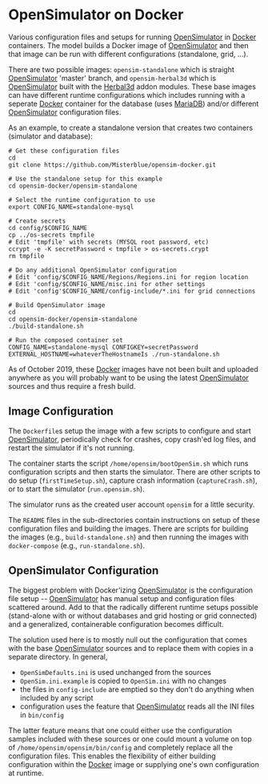 # OpenSimulator on Docker

Various configuration files and setups for running [OpenSimulator] in
[Docker] containers. The model builds a Docker image of [OpenSimulator]
and then that image can be run with different configurations (standalone,
grid, ...).

There are two possible images: `opensim-standalone` which is straight [OpenSimulator]
'master' branch, and `opensim-herbal3d` which is [OpenSimulator] built with
the [Herbal3d] addon modules. These base images can have different runtime
configurations which includes running with a seperate [Docker] container for
the database (uses [MariaDB]) and/or different [OpenSimulator] configuration
files.

As an example, to create a standalone version that creates two containers
(simulator and database):

```
# Get these configuration files
cd
git clone https://github.com/Misterblue/opensim-docker.git

# Use the standalone setup for this example
cd opensim-docker/opensim-standalone

# Select the runtime configuration to use
export CONFIG_NAME=standalone-mysql

# Create secrets
cd config/$CONFIG_NAME
cp ../os-secrets tmpfile
# Edit 'tmpfile' with secrets (MYSQL root password, etc)
ccrypt -e -K secretPassword < tmpfile > os-secrets.crypt
rm tmpfile

# Do any additional OpenSimulator configuration
# Edit 'config/$CONFIG_NAME/Regions/Regions.ini for region location
# Edit 'config/$CONFIG_NAME/misc.ini for other settings
# Edit 'config'$CONFIG_NAME/config-include/*.ini for grid connections

# Build OpenSimulator image
cd
cd opensim-docker/opensim-standalone
./build-standalone.sh

# Run the composed container set
CONFIG_NAME=standalone-mysql CONFIGKEY=secretPassword EXTERNAL_HOSTNAME=whateverTheHostnameIs ./run-standalone.sh
```

As of October 2019, these [Docker] images have not been built and uploaded
anywhere as you will probably want to be using the latest [OpenSimulator]
sources and thus require a fresh build.

## Image Configuration

The `Dockerfile`s setup the image with a few scripts to configure and start
[OpenSimulator], periodically check for crashes, copy crash'ed log files,
and restart the simulator if it's not running.

The container starts the script `/home/opensim/bootOpenSim.sh` which runs
configuration scripts and then starts the simulator. There are other scripts
to do setup (`firstTimeSetup.sh`), capture crash information (`captureCrash.sh`),
or to start the simulator (`run.opensim.sh`). 

The simulator runs as the created user account `opensim` for a little security.

The `README` files in the sub-directories contain instructions on setup
of these configuration files and building the images. There are scripts
for building the images (e.g., `build-standalone.sh`) and then running
the images with `docker-compose` (e.g., `run-standalone.sh`).

## OpenSimulator Configuration

The biggest problem with Docker'izing [OpenSimulator] is the configuration
file setup -- [OpenSimulator] has manual setup and configuration files
scattered around. Add to that the radically different runtime setups possible
(stand-alone with or without databases and grid hosting or grid connected)
and a generalized, containerable configuration becomes difficult.

The solution used here is to mostly null out the configuration that comes
with the base [OpenSimulator] sources and to replace them with copies in
a separate directory. In general,

- `OpenSimDefaults.ini` is used unchanged from  the sources
- `OpenSim.ini.example` is copied to `OpenSim.ini` with no changes
- the files in `config-include` are emptied so they don't do anything when included by any script
- configuration uses the feature that [OpenSimulator] reads all the INI files in `bin/config`

The latter feature means that one could either use the configuration samples included
with these sources or one could mount a volume on top of `/home/opensim/opensim/bin/config`
and completely replace all the configuration files. This enables the flexibility
of either building configuration within the [Docker] image or supplying one's
own configuration at runtime.

[OpenSimulator]: https://opensimulator.org
[Docker]: https://www.docker.com
[Herbal3d]: https://www.herbal3d.org
[MariaDB]: https://mariadb.org/

